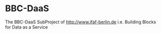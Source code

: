 BBC-DaaS
========

The BBC-DaaS SubProject of http://www.ifaf-berlin.de i.e. Building Blocks for Data as a Service